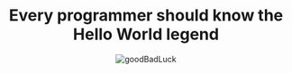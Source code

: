 <div align="center">

# Every programmer should know the Hello World legend

![goodBadLuck](https://user-images.githubusercontent.com/83149455/185834042-5d0c0228-aebc-4677-8b6a-f79a25a9500f.png)


</div>

